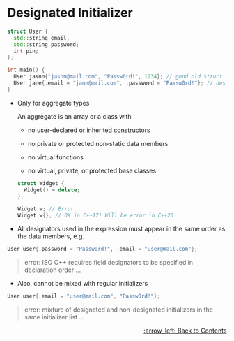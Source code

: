 # Designated Initializer

```cpp
struct User {
  std::string email;
  std::string password;
  int pin;
};

int main() {
  User jason{"jason@mail.com", "Passw0rd!", 1234}; // good old struct initialization
  User jane{.email = "jane@mail.com", .password = "Passw0rd!"}; // designated initialization
}
```

- Only for aggregate types

  An aggregate is an array or a class with

  - no user-declared or inherited constructors

  - no private or protected non-static data members

  - no virtual functions

  - no virtual, private, or protected base classes

  ```cpp
  struct Widget {
    Widget() = delete;
  };

  Widget w; // Error
  Widget w{}; // OK in C++17! Will be error in C++20
  ```

- All designators used in the expression must appear in the same order as the data members, e.g.

```cpp
User user{.password = "Passw0rd!", .email = "user@mail.com"};
```

> error: ISO C++ requires field designators to be specified in declaration order ...

- Also, cannot be mixed with regular initializers

```cpp
User user{.email = "user@mail.com", "Passw0rd!"};
```

> error: mixture of designated and non-designated initializers in the same initializer list ...

<p align="right"><a href="../README.md#contents">:arrow_left: Back to Contents</a></p>
